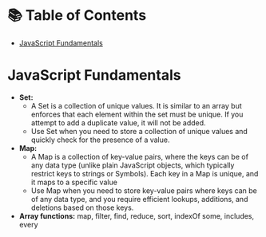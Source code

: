 # 📚 Table of Contents

- [JavaScript Fundamentals](#javascript-fundamentals)

# JavaScript Fundamentals

* **Set:**
   * A Set is a collection of unique values. It is similar to an array but enforces that each element within the set must be unique. If you attempt to add a duplicate value, it will not be added.
   * Use Set when you need to store a collection of unique values and quickly check for the presence of a value.
* **Map:**
   * A Map is a collection of key-value pairs, where the keys can be of any data type (unlike plain JavaScript objects, which typically restrict keys to strings or Symbols). Each key in a Map is unique, and it maps to a specific value
   * Use Map when you need to store key-value pairs where keys can be of any data type, and you require efficient lookups, additions, and deletions based on those keys.
* **Array functions:** map, filter, find, reduce, sort, indexOf some, includes, every